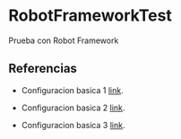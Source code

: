 # RobotFrameworkTest

Prueba con Robot Framework

## Referencias

- Configuracion basica 1 [link](https://medium.com/@gvasanka/setting-up-your-local-machine-to-execute-robot-framework-automation-tests-a2019faa8cdf).

- Configuracion basica 2 [link](https://medium.com/faun/setting-up-your-jenkins-machine-to-execute-robot-framework-automation-tests-a98b3e599119).


- Configuracion basica 3 [link](https://medium.com/@gvasanka/configure-jenkins-job-via-jenkins-file-to-execute-robot-framework-automation-tests-3d8f7f85583).

